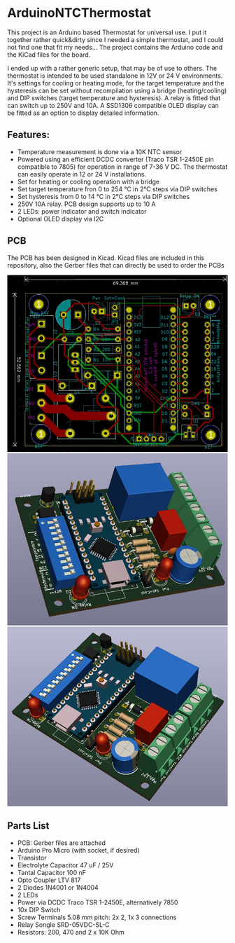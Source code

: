 # ArduinoNTCThermostat
This project is an Arduino based Thermostat for universal use. I put it together rather quick&dirty since I needed a simple thermostat, and I could not find one that fit my needs...
The project contains the Arduino code and the KiCad files for the board.

I ended up with a rather generic setup, that may be of use to others. The thermostat is intended to be used standalone in 12V or 24 V environments. It's settings for cooling or heating mode, for the target temperature and the hysteresis can be set without recompilation using a bridge (heating/cooling) and DIP switches (target temperature and hysteresis). A relay is fitted that can switch up to 250V and 10A.
A SSD1306 compatible OLED display can be fitted as an option to display detailed information.

## Features:
- Temperature measurement is done via a 10K NTC sensor
- Powered using an efficient DCDC converter (Traco TSR 1-2450E pin compatible to 7805) for operation in range of 7-36 V DC. The thermostat can easily operate in 12 or 24 V installations.
- Set for heating or cooling operation with a bridge
- Set target temperature fron 0 to 254 °C in 2°C steps via DIP switches
- Set hysteresis from 0 to 14 °C in 2°C steps via DIP switches
- 250V 10A relay. PCB design supports up to 10 A
- 2 LEDs: power indicator and switch indicator
- Optional OLED display via I2C

## PCB
The PCB has been designed in Kicad. Kicad files are included in this repository, also the Gerber files that can directly be used to order the PCBs

![PCB](https://github.com/88markus88/ArduinoNTCThermostat/blob/main/Pictures/ArduinoNTCThermostat%20V0.2%20PCB.jpg)
![PCB](https://github.com/88markus88/ArduinoNTCThermostat/blob/main/Pictures/ArduinoNTCThermostat%20V0.2%203D-1.jpg)
![PCB](https://github.com/88markus88/ArduinoNTCThermostat/blob/main/Pictures/ArduinoNTCThermostat%20V0.2%203D-2.jpg)

## Parts List
- PCB: Gerber files are attached
- Arduino Pro Micro (with socket, if desired)
- Transistor
- Electrolyte Capacitor 47 uF / 25V
- Tantal Capacitor 100 nF
- Opto Coupler LTV 817
- 2 Diodes 1N4001 or 1N4004
- 2 LEDs
- Power via DCDC  Traco TSR 1-2450E, alternatively 7850
- 10x DIP Switch
- Screw Terminals 5.08 mm pitch: 2x 2, 1x 3 connections
- Relay Songle SRD-05VDC-SL-C
- Resistors: 200, 470 and 2 x 10K Ohm
